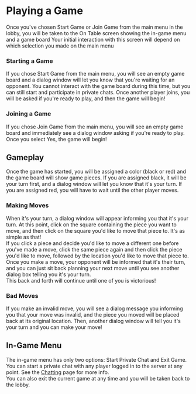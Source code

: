 # Playing a Game
Once you've chosen Start Game or Join Game from the main menu in the lobby, you will be taken to the On Table screen showing the in-game menu and a game board  Your initial interaction with this screen will depend on which selection you made on the main menu

### Starting a Game
If you chose Start Game from the main menu, you will see an empty game board and a dialog window will let you know that you're waiting for an opponent.  You cannot interact with the game board during this time, but you can still start and participate in private chats.  Once another player joins, you will be asked if you're ready to play, and then the game will begin!

### Joining a Game
If you chose Join Game from the main menu, you will see an empty game board and immediately see a dialog window asking if you're ready to play.  Once you select Yes, the game will begin!

## Gameplay
Once the game has started, you will be assigned a color (black or red) and the game board will show game pieces.  If you are assigned black, it will be your turn first, and a dialog window will let you know that it's your turn.  If you are assigned red, you will have to wait until the other player moves.

### Making Moves
When it's your turn, a dialog window will appear informing you that it's your turn.  At this point, click on the square containing the piece you want to move, and then click on the square you'd like to move that piece to.  It's as simple as that!  
If you click a piece and decide you'd like to move a different one before you've made a move, click the same piece again and then click the piece you'd like to move, followed by the location you'd like to move that piece to.  
Once you make a move, your opponent will be informed that it's their turn, and you can just sit back planning your next move until you see another dialog box telling you it's your turn.  
This back and forth will continue until one of you is victorious!

### Bad Moves
If you make an invalid move, you will see a dialog message you informing you that your move was invalid, and the piece you moved will be placed back at its original location.  Then, another dialog window will tell you it's your turn and you can make your move!

## In-Game Menu
The in-game menu has only two options: Start Private Chat and Exit Game.  You can start a private chat with any player logged in to the server at any point.  See the [Chatting](chat.md) page for more info.  
You can also exit the current game at any time and you will be taken back to the lobby.
